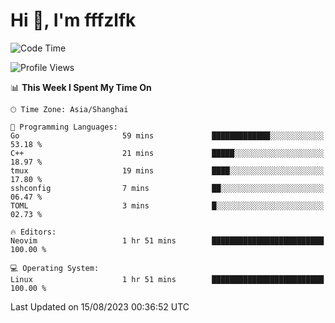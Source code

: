 # Hi 👋, I'm fffzlfk

<!--START_SECTION:waka-->
![Code Time](http://img.shields.io/badge/Code%20Time-347%20hrs%2017%20mins-blue)

![Profile Views](http://img.shields.io/badge/Profile%20Views-23-blue)

📊 **This Week I Spent My Time On** 

```text
🕑︎ Time Zone: Asia/Shanghai

💬 Programming Languages: 
Go                       59 mins             █████████████░░░░░░░░░░░░   53.18 % 
C++                      21 mins             █████░░░░░░░░░░░░░░░░░░░░   18.97 % 
tmux                     19 mins             ████░░░░░░░░░░░░░░░░░░░░░   17.80 % 
sshconfig                7 mins              ██░░░░░░░░░░░░░░░░░░░░░░░   06.47 % 
TOML                     3 mins              █░░░░░░░░░░░░░░░░░░░░░░░░   02.73 % 

🔥 Editors: 
Neovim                   1 hr 51 mins        █████████████████████████   100.00 % 

💻 Operating System: 
Linux                    1 hr 51 mins        █████████████████████████   100.00 % 
```


 Last Updated on 15/08/2023 00:36:52 UTC
<!--END_SECTION:waka-->
